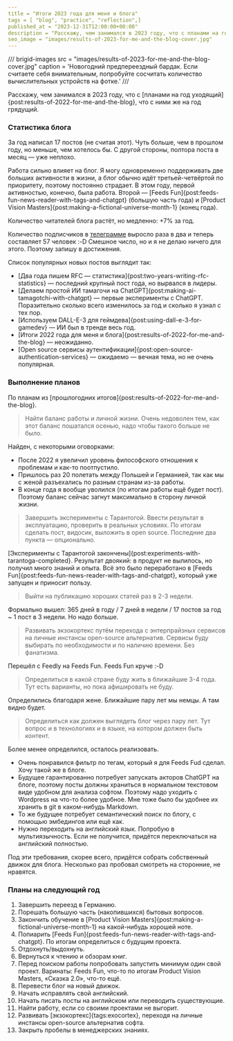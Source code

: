 ```yaml
---
title = "Итоги 2023 года для меня и блога"
tags = [ "blog", "practice", "reflection",]
published_at = "2023-12-31T12:00:00+00:00"
description = "Расскажу, чем занимался в 2023 году, что с планами на год уходящий, что с ними же на год грядущий."
seo_image = "images/results-of-2023-for-me-and-the-blog-cover.jpg"
---
```


/// brigid-images
src = "images/results-of-2023-for-me-and-the-blog-cover.jpg"
caption = 'Новогодний предпереездный бардак. Если считаете себя внимательным, попробуйте сосчитать количество вычислительных устройств на фотке.'
///

Расскажу, чем занимался в 2023 году, что с [планами на год уходящий]{post:results-of-2022-for-me-and-the-blog}, что с ними же на год грядущий.

<!-- more -->

### Статистика блога

За год написал 17 постов (не считая этот). Чуть больше, чем в прошлом году, но меньше, чем хотелось бы. С другой стороны, полтора поста в месяц — уже неплохо.

Работа сильно влияет на блог. Я могу одновременно поддерживать две больших активности в жизни, а блог обычно идёт третьей-четвёртой по приоритету, поэтому постоянно страдает. В этом году, первой активностью, конечно, была работа. Второй — [Feeds Fun]{post:feeds-fun-news-reader-with-tags-and-chatgpt} (большую часть года) и [Product Vision Masters]{post:making-a-fictional-universe-month-1} (конец года).

Количество читателей блога растёт, но медленно: +7% за год.

Количество подписчиков в [телеграмме](https://t.me/tiendil_org) выросло раза в два и теперь составляет 57 человек :-D Смешное число, но и я не делаю ничего для этого. Поэтому запишу в достижения.

Список популярных новых постов выглядит так:

- [Два года пишем RFC — статистика]{post:two-years-writing-rfc-statistics} — последний крупный пост года, но вырвался в лидеры.
- [Делаем простой ИИ тамагочи на ChatGPT]{post:making-ai-tamagotchi-with-chatgpt} — первые эксперименты с ChatGPT. Поразительно сколько всего изменилось за год и сколько я узнал с тех пор.
- [Используем DALL-E-3 для геймдева]{post:using-dall-e-3-for-gamedev} — ИИ был в тренде весь год.
- [Итоги 2022 года для меня и блога]{post:results-of-2022-for-me-and-the-blog} — неожиданно.
- [Open source сервисы аутентификации]{post:open-source-authentication-services} — ожидаемо — вечная тема, но не очень популярная.

### Выполнение планов

По планам из [прошлогодних итогов]{post:results-of-2022-for-me-and-the-blog}.

> Найти баланс работы и личной жизни. Очень недоволен тем, как этот баланс пошатался осенью, надо чтобы такого больше не было.

Найден, с некоторыми оговорками:

- После 2022 я увеличил уровень философского отношения к проблемам и как-то поотпустило.
- Пришлось раз 20 полетать между Польшей и Германией, так как мы с женой разъехались по разным странам из-за работы.
- В конце года я вообще уволился (по итогам работы ещё будет пост). Поэтому баланс сейчас загнут максимально в сторону личной жизни.

> Завершить эксперименты с Тарантогой. Ввести результат в эксплуатацию, проверить в реальных условиях. По итогам сделать пост, видосик, выложить в open source. Последние два пункта — опционально.

[Эксперименты с Тарантогой закончены]{post:experiments-with-tarantoga-completed}. Результат двоякий: в продукт не вылилось, но получил много знаний и опыта. Всё это было переработано в [Feeds Fun]{post:feeds-fun-news-reader-with-tags-and-chatgpt}, который уже запущен и приносит пользу.

> Выйти на публикацию хороших статей раз в 2-3 недели.

Формально вышел: 365 дней в году / 7 дней в недели / 17 постов за год ~ 1 пост в 3 недели. Но надо больше.

> Развивать экзокортекс путём перехода с энтерпрайзных сервисов на личные инстансы open-source альтернатив. Сервисы буду выбирать по необходимости и по наличию времени. Без фанатизма.

Перешёл с Feedly на Feeds Fun. Feeds Fun круче :-D

> Определиться в какой стране буду жить в ближайшие 3-4 года. Тут есть варианты, но пока афишировать не буду.

Определились благодаря жене. Ближайшие пару лет мы немцы. А там видно будет.

> Определиться как должен выглядеть блог через пару лет. Тут вопрос и в технологиях и в языке, на котором должен быть контент.

Более менее определился, осталось реализовать.

- Очень понравился фильтр по тегам, который я для Feeds Fud сделал. Хочу такой же в блоге.
- Будущее гарантированно потребует запускать акторов ChatGPT на блоге, поэтому посты должны храниться в нормальном текстовом виде удобном для анализа софтом. Поэтому надо уходить с Wordpress на что-то более удобное. Мне тоже было бы удобнее их хранить в git в каком-нибудь Markdown.
- То же будущее потребует семантический поиск по блогу, с помощью эмбедингов или ещё как.
- Нужно переходить на английский язык. Попробую в мультиязычность. Если не получится, придётся переключаться на английский полностью.

Под эти требования, скорее всего, придётся собрать собственный движок для блога. Несколько раз пробовал смотреть на сторонние, не нравятся.

### Планы на следующий год

1. Завершить переезд в Германию.
3. Порешать большую часть (накопившихся) бытовых вопросов.
5. Закончить обучение в [Product Vision Masters]{post:making-a-fictional-universe-month-1} на какой-нибудь хорошей ноте.
7. Попиарить [Feeds Fun]{post:feeds-fun-news-reader-with-tags-and-chatgpt}. По итогам определиться с будущим проекта.
9. Отдохнуть/выдохнуть.
11. Вернуться к чтению и обзорам книг.
13. Перед поиском работы попробовать запустить минимум один свой проект. Варинаты: Feeds Fun, что-то по итогам Product Vision Masters, «Сказка 2.0», что-то ещё.
15. Перевести блог на новый движок.
17. Начать исправлять свой английский.
19. Начать писать посты на английском или переводить существующие.
21. Найти работу, если со своими проектами не выгорит.
23. Развивать [экзокортекс]{tags:exocortex}, переходя на личные инстансы open-source альтернатив софта.
25. Закрыть пробелы в менеджерских знаниях.
